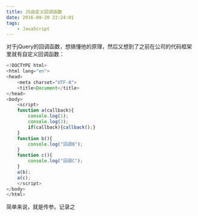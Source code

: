 ```yaml
---
title: JS自定义回调函数
date: 2016-09-20 22:24:01
tags:
	- JavaScript
---
```

对于jQuery的回调函数，想搞懂他的原理，然后又想到了之前在公司的代码框架里就有自定义回调函数：
```javascript
<!DOCTYPE html>
<html lang="en">
<head>
	<meta charset="UTF-8">
	<title>Document</title>
</head>
<body>
	<script>
	function a(callback){
		console.log(1);
		console.log(2);
		if(callback){callback();}
	}
	function b(){
		console.log("回调B");
	}
	function c(){
		console.log("回调C");
	}
	a(b);
	a(c);
	</script>
</body>
</html>
```
简单来说，就是传参。记录之